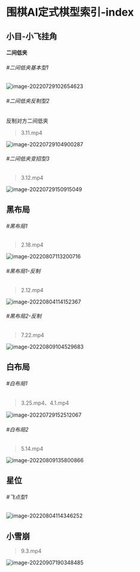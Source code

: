 # 围棋AI定式棋型索引-index

## 小目-小飞挂角

#### 二间低夹

###### #二间低夹基本型1

> 

![image-20220729102654623](README.assets/image-20220729102654623.png)

###### #二间低夹反制型2

反制对方二间低夹

> 3.11.mp4

![image-20220729104900287](README.assets/image-20220729104900287.png)

###### #二间低夹变招型3

> 3.12.mp4

![image-20220729150915049](README.assets/image-20220729150915049.png)

## 黑布局

###### #黑布局1

> 2.18.mp4

![image-20220807113200716](README.assets/image-20220807113200716.png)

###### #黑布局1-反制

> 2.12.mp4

![image-20220804114152367](README.assets/image-20220804114152367.png)

###### #黑布局2-反制

> 7.22.mp4

![image-20220809104529683](README.assets/image-20220809104529683.png)

## 白布局

###### #白布局1

> 3.25.mp4、4.1.mp4

![image-20220729152512067](README.assets/image-20220729152512067.png)

###### #白布局2

> 5.14.mp4

![image-20220809135800866](README.assets/image-20220809135800866.png)

## 星位

###### #飞点型1

![image-20220804114346252](README.assets/image-20220804114346252.png)

## 小雪崩

> 9.3.mp4

![image-20220907190348485](C:\Users\11354\AppData\Roaming\Typora\typora-user-images\image-20220907190348485.png)